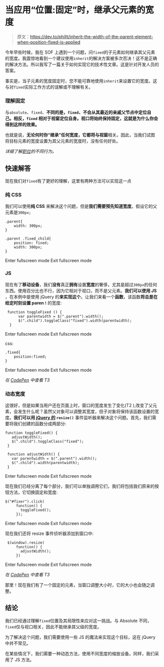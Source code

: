 # 当应用“位置:固定”时，继承父元素的宽度

> 原文：<https://dev.to/phillt/inherit-the-width-of-the-parent-element-when-position-fixed-is-applied>

今年早些时候，我在 SOF 上遇到一个问题，问`fixed`的子元素如何继承其父元素的宽度。我震惊地看到一个建议使用`inherit`的解决方案被多次否决！这不是正确的解决方法。所以我写了一篇关于如何实现它的技术性文章。这是针对开发人员的答案。

事实是，当子元素的宽度固定时，您不能可靠地使用`inherit`来设置它的宽度。这与对`fixed`实际工作方式的误解或不理解有关。

### 理解固定

与`absolute`、`fixed`、**不同的是，`fixed`、**不会从其最近的亲戚**父节点中定位自己。相反，`fixed` **相对于视窗**定位自身。视口将始终保持固定，这就是为什么你会得到这样的效果。**

也就是说，**无论何时你“继承”任何宽度，它都将与视窗**相关。因此，当我们试图将目标元素的宽度设置为其父元素的宽度时，没有任何好处。

*详细了解[职位](https://css-tricks.com/absolute-relative-fixed-positioining-how-do-they-differ/)的不同行为。*

## 快速解答

现在我们对`fixed`有了更好的理解，这里有两种方法可以实现这一点

### 纯 CSS

我们可以使用**纯 CSS** 来解决这个问题，但是**我们需要预先知道宽度**。假设它的父元素是`300px;`

```
.parent{
    width: 300px;
}

.parent .fixed_child{
    position: fixed;
    width: 300px;
} 
```

Enter fullscreen mode Exit fullscreen mode

### JS

现在有了**移动设备**，我们**没有**真正**拥有**设置**宽度**的奢侈，尤其是超过`300px`的任何东西。使用百分比也不行，因为它相对于视口，而不是父元素。**我们可以使用 JS** ，在本例中是使用 jQuery 的**来实现这个**。让我们来看一个**函数**，该函数**将总是在给定时刻设置 paren** t 的宽度:

```
 function toggleFixed () {
      var parentwidth = $(".parent").width();      
      $(".child").toggleClass("fixed").width(parentwidth);        
  } 
```

Enter fullscreen mode Exit fullscreen mode

css:

```
.fixed{
    position:fixed;
} 
```

Enter fullscreen mode Exit fullscreen mode

*在 [CodePen](http://codepen.io/Philll_t/pen/XMVYEa) 中查看 T3*

### 动态宽度

这很好，但是如果当用户还在页面上时，窗口的宽度发生了变化(T2 ),改变了父元素，会发生什么呢？虽然父对象可以调整其宽度，但子对象将保持该函数设置的宽度。**我们可以用 [jQuery 的](https://api.jquery.com/resize/) `resize()`** 事件监听器来解决这个问题。首先，我们需要将我们创建的函数分成两部分:

```
function toggleFixed() {
   adjustWidth();
   $(".child").toggleClass("fixed");
 }

 function adjustWidth() {
   var parentwidth = $(".parent").width();
   $(".child").width(parentwidth);
 } 
```

Enter fullscreen mode Exit fullscreen mode

现在我们已经分离了每个部分，我们可以单独调用它们，我们将包括我们原来的按钮方法，它切换固定和宽度:

```
$("#fixer").click(
     function() {
       toggleFixed();
     }); 
```

Enter fullscreen mode Exit fullscreen mode

现在我们还将 resize 事件侦听器添加到窗口中:

```
 $(window).resize(
     function() {
       adjustWidth();
     }) 
```

Enter fullscreen mode Exit fullscreen mode

*在 [CodePen](http://codepen.io/Philll_t/pen/dvJKqQ) 中查看 T3*

那里！现在我们有了一个固定的元素，当窗口调整大小时，它的大小也会随之调整。

## 结论

我们已经通过理解`fixed`位置及其局限性来应对这一挑战。与 Absolute 不同，`fixed`仅与视口相关，因此不能继承其父级的宽度。

为了解决这个问题，我们需要使用一些 JS 的魔法来实现这个目标，这在 jQuery 中并不常见。

在某些情况下，我们需要一种动态方法，使用不同宽度的缩放设备。同样，我们采用了 JS 方法。
